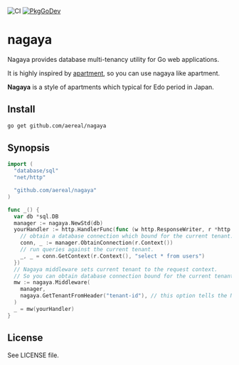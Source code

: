 ![CI][ci-status]
[![PkgGoDev][pkg-go-dev-badge]][pkg-go-dev]

# nagaya

Nagaya provides database multi-tenancy utility for Go web applications.

It is highly inspired by [apartment][], so you can use nagaya like apartment.

**Nagaya** is a style of apartments which typical for Edo period in Japan.

## Install

```sh
go get github.com/aereal/nagaya
```

## Synopsis

```go
import (
  "database/sql"
  "net/http"

  "github.com/aereal/nagaya"
)

func _() {
  var db *sql.DB
  manager := nagaya.NewStd(db)
  yourHandler := http.HandlerFunc(func (w http.ResponseWriter, r *http.Request) {
    // obtain a database connection which bound for the current tenant.
    conn, _ := manager.ObtainConnection(r.Context())
    // run queries against the current tenant.
    _, _ = conn.GetContext(r.Context(), "select * from users")
  })
  // Nagaya middleware sets current tenant to the request context.
  // So you can obtain database connection bound for the current tenant in your HTTP handler via the context.
  mw := nagaya.Middleware(
    manager,
    nagaya.GetTenantFromHeader("tenant-id"), // this option tells the Nagaya uses `tenant-id` request header value as the current tenant
  )
  _ = mw(yourHandler)
}
```

## License

See LICENSE file.

[pkg-go-dev]: https://pkg.go.dev/github.com/aereal/nagaya
[pkg-go-dev-badge]: https://pkg.go.dev/badge/aereal/nagaya
[ci-status]: https://github.com/aereal/nagaya/workflows/CI/badge.svg?branch=main
[apartment]: https://github.com/influitive/apartment
